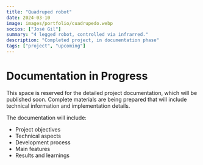 ```yaml
---
title: "Quadruped robot"
date: 2024-03-10
image: images/portfolio/cuadrupedo.webp
socios: ["José Gil"]
summary: "4 legged robot, controlled via infrarred."
description: "Completed project, in documentation phase"
tags: ["project", "upcoming"]
---
```


# Documentation in Progress

This space is reserved for the detailed project documentation, which will be published soon. Complete materials are being prepared that will include technical information and implementation details.

The documentation will include:
- Project objectives
- Technical aspects
- Development process
- Main features
- Results and learnings
